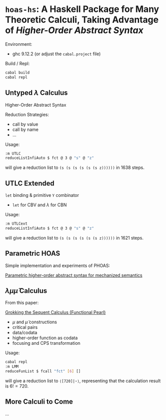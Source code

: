 # `hoas-hs`: A Haskell Package for Many Theoretic Calculi, Taking Advantage of *Higher-Order Abstract Syntax*

Environment:
- ghc 9.12.2 (or adjust the `cabal.project` file)

Build / Repl:

```sh
cabal build
cabal repl
```



## Untyped $\lambda$ Calculus

Higher-Order Abstract Syntax

Reduction Strategies:

- call by value
- call by name
- ...

Usage:

```sh
:m UTLC
reduceListInfiAuto $ fct @ 3 @ "s" @ "z"
```

will give a reduction list to `(s (s (s (s (s (s z))))))` in 1638 steps.



## UTLC Extended

`let` binding & primitive `Y` combinator

- `let` for CBV and $\lambda$ for CBN

Usage:

```sh
:m UTLCext
reduceListInfiAuto $ fct @ 3 @ "s" @ "z"
```

will give a reduction list to `(s (s (s (s (s (s z))))))` in 1621 steps.



## Parametric HOAS

Simple implementation and experiments of PHOAS:

[Parametric higher-order abstract syntax for mechanized semantics](https://dl.acm.org/doi/10.1145/1411204.1411226)



## $\lambda \mu \tilde{\mu}$ Calculus

From this paper:

[Grokking the Sequent Calculus (Functional Pearl)](https://dl.acm.org/doi/10.1145/3674639)

- $\mu$ and $\tilde{\mu}$ constructions
- critical pairs
- data/codata
- higher-order function as codata
- focusing and CPS transformation

Usage:

```sh
cabal repl
:m LMM
reduceFunList $ fcall "fct" [6] []
```

will give a reduction list to `⟨[720]|⋆⟩`, representing that the calculation result is $6!=720$.



## More Calculi to Come

...
